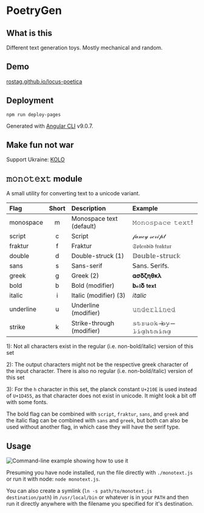 # PoetryGen

## What is this

Different text generation toys. Mostly mechanical and random.

## Demo

[rostag.github.io/locus-poetica](https://rostag.github.io/locus-poetica)

## Deployment

`npm run deploy-pages`

Generated with [Angular CLI](https://github.com/angular/angular-cli) v9.0.7.

## Make fun not war

Support Ukraine: [KOLO](https://www.koloua.com/en)

## 𝚖𝚘𝚗𝚘𝚝𝚎𝚡𝚝 module

A small utility for converting text to a unicode variant.

| Flag      | Short | Description                   | Example           |
|:--------- |:-----:|:----------------------------- |:----------------- |
| monospace |   m   | Monospace text (default)      | 𝙼𝚘𝚗𝚘𝚜𝚙𝚊𝚌𝚎 𝚝𝚎𝚡𝚝! |
| script    |   c   | Script                        | 𝒻𝒶𝓃𝒸𝓎 𝓈𝒸𝓇𝒾𝓅𝓉   |
| fraktur   |   f   | Fraktur                       | 𝔖𝔭𝔩𝔢𝔫𝔡𝔦𝔡 𝔣𝔯𝔞𝔨𝔱𝔲𝔯  |
| double    |   d   | Double-struck (1)             | 𝔻𝕠𝕦𝕓𝕝𝕖-𝕤𝕥𝕣𝕦𝕔𝕜  |
| sans      |   s   | Sans-serif                    | 𝖲𝖺𝗇𝗌. 𝖲𝖾𝗋𝗂𝖿𝗌.     |
| greek     |   g   | Greek (2)                     | 𝛂𝛔𝛅𝛇𝛈𝛉𝛋𝛌       |
| bold      |   b   | Bold (modifier)               | 𝐛𝓸𝖑𝛅 𝘁𝗲𝘅𝘁        |
| italic    |   i   | Italic (modifier) (3)         | 𝑖𝘵𝛼𝑙𝘪𝑐             |
| underline |   u   | Underline (modifier)          | 𝚞̲𝚗̲𝚍̲𝚎̲𝚛̲𝚕̲𝚒̲𝚗̲𝚎̲𝚍̲ |
| strike    |   k   | Strike-through (modifier)     | 𝚜̶𝚝̶𝚛̶𝚞̶𝚌̶𝚔̶ ̶𝚋̶𝚢̶ ̶𝚕̶𝚒̶𝚐̶𝚑̶𝚝̶𝚗̶𝚒̶𝚗̶𝚐̶ |

1): Not all characters exist in the regular (i.e. non-bold/italic) version of this set

2): The output characters might not be the respective greek character of the input character. There is also no regular (i.e. non-bold/italic) version of this set

3): For the `h` character in this set, the planck constant `U+210E` is used instead of `U+1D455`, as that character does not exist in unicode. It might look a bit off with some fonts.

The bold flag can be combined with `script`, `fraktur`, `sans`, and `greek` and the italic flag can be combined with `sans` and `greek`, but both can also be used without another flag, in which case they will have the serif type.

## Usage

![Command-line example showing how to use it](https://i.imgur.com/Rk5w3ut.png "Command-line example")

Presuming you have node installed, run the file directly with `./monotext.js`
or run it with node: `node monotext.js`.

You can also create a symlink (`ln -s path/to/monotext.js destination/path`) in
`/usr/local/bin` or whatever is in your `PATH` and then run it directly anywhere with the
filename you specified for it's destination.
